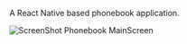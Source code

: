 A React Native based phonebook application.


![ScreenShot](https://raw.githubusercontent.com/mayank4kathuria/phonebook/assests/Screenshot_20190204-173456.JPG)
Phonebook MainScreen
